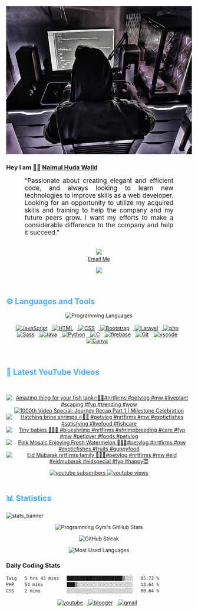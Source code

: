 <!-- ![github_cover_banner](https://www.digitalsolutionservices.com/img/services/web%20development.gif)-->

<div align="center" style="display:block;">
    <img height="400px" width="100%" alt="github cover banner" src="https://raw.githubusercontent.com/NaimulHudaWalid/NaimulHudaWalid/main/272276268_3114779035434264_920860974401480824_n.jpg"/> 
</div>

### Hey I am [👨🏻‍][facebook] [Naimul Huda Walid][youtube]



<p align:"center" style="text-align: justify; margin: 0 50px; font-size: 17px;" >
   “Passionate about creating elegant and efficient code, and always looking to learn new technologies to improve skills as a web developer. Looking for an opportunity to utilize my acquired skills and training to help the company and my future peers grow. I want my efforts to make a considerable difference to the company and help it succeed.”
<br>
<br>
<div align="center">

![](https://visitor-badge.glitch.me/badge?page_id=NaimulHudaWalid)
    <br />
[Email Me](mailto:dev.naimulhuda@gmail.com)
</div>
</p>
<!-- Typing SVG by DenverCoder1 - https://github.com/DenverCoder1/readme-typing-svg -->
<p align="center">
<!--   <a href="https://github.com/DenverCoder1/readme-typing-svg"> -->
    <img src="https://readme-typing-svg.herokuapp.com?color=E22FE4&width=380&height=45&lines=Open-Source+Enthusiast;Learning+In+Public;Empowering+Others;Nice+To+Meet+You+...&center=true"></a>

</p>
<br>
<!-- Languages and Tools -->

<h2 style="color: #44AEFB">⚙️ Languages and Tools</h2>
<div align="center" style="display:block;">
    <img width="100px" alt="Programming Languages" src="https://user-images.githubusercontent.com/78341798/194531121-47b0119a-ce00-439d-b586-125f86acb098.png"/> 
</div>
<br>   
<!-- Icons Resources -->
<!-- https://devicon.dev/ -->
<!-- https://cdn.jsdelivr.net/npm/simple-icons@v3/icons/ -->
<div align="center">
  <a href="https://developer.mozilla.org/en-US/docs/Web/JavaScript" target="_blank" rel="noreferrer">
      <img  alt="JavaScript" height="50px" style="padding-right:10px;" src="https://cdn.jsdelivr.net/gh/devicons/devicon/icons/javascript/javascript-plain.svg"/>
  </a>
  
 
  <a href="https://developer.mozilla.org/en-US/docs/Web/HTML" target="_blank" rel="noreferrer">
      <img  alt="HTML" height="50px" style="padding-right:10px;" src="https://cdn.jsdelivr.net/gh/devicons/devicon/icons/html5/html5-original.svg"/>
  </a>
  <a href="https://developer.mozilla.org/en-US/docs/Web/CSS" target="_blank" rel="noreferrer">
      <img  alt="CSS" height="50px" style="padding-right:10px;" src="https://cdn.jsdelivr.net/gh/devicons/devicon/icons/css3/css3-original.svg"/>
  </a>
  <a href="https://getbootstrap.com/" target="_blank" rel="noreferrer">
      <img  alt="Bootstrap" height="50px" style="padding-right:10px;" src="https://cdn.jsdelivr.net/gh/devicons/devicon/icons/bootstrap/bootstrap-original.svg"/>
  </a> 
  <a href="https://laravel.com/" target="_blank" rel="noreferrer">
      <img  alt="Laravel" height="50px" style="padding-right:10px;" src="https://cdn.jsdelivr.net/gh/devicons/devicon/icons/laravel/laravel-plain.svg"/>
  </a>
  <a href="https://www.php.net/" target="_blank" rel="noreferrer">
      <img  alt="php" height="50px" style="padding-right:10px;" src="https://cdn.jsdelivr.net/gh/devicons/devicon/icons/php/php-original.svg"/>
  </a>
  <a href="https://sass-lang.com/" target="_blank" rel="noreferrer">
      <img  alt="Sass" height="50px" style="padding-right:10px;" src="https://cdn.jsdelivr.net/gh/devicons/devicon/icons/sass/sass-original.svg"/>
  </a>
  <a href="https://www.java.com/en/" target="_blank" rel="noreferrer">
      <img  alt="Java" height="50px" style="padding-right:10px;" src="https://cdn.jsdelivr.net/gh/devicons/devicon/icons/java/java-original.svg"/>
  </a>    
  <a href="https://www.python.org/" target="_blank" rel="noreferrer">
      <img  alt="Python" height="50px" style="padding-right:10px;" src="https://cdn.jsdelivr.net/gh/devicons/devicon/icons/python/python-original.svg"/>
  </a>
  <a href="https://www.cprogramming.com/" target="_blank" rel="noreferrer">
      <img  alt="C" height="50px" style="padding-right:10px;" src="https://cdn.jsdelivr.net/gh/devicons/devicon/icons/c/c-original.svg"/>
  </a>
  
  <a href="https://firebase.google.com/" target="_blank" rel="noreferrer">
      <img  alt="firebase" height="50px" style="padding-right:10px;" src="https://cdn.jsdelivr.net/gh/devicons/devicon/icons/firebase/firebase-plain.svg"/>
  </a>
 
  <a href="https://git-scm.com/" target="_blank" rel="noreferrer">
      <img  alt="Git" height="50px" style="padding-right:10px;" src="https://cdn.jsdelivr.net/gh/devicons/devicon/icons/git/git-original.svg"/>
  </a>
  
  <a href="https://code.visualstudio.com/" target="_blank" rel="noreferrer">
      <img  alt="vscode" height="50px" style="padding-right:10px;"src="https://cdn.jsdelivr.net/gh/devicons/devicon/icons/vscode/vscode-original.svg"/>
  </a>
  <a href="https://www.canva.com/" target="_blank" rel="noreferrer">
      <img  alt="Canva" height="50px" style="padding-right:10px;" src="https://cdn.jsdelivr.net/gh/devicons/devicon/icons/canva/canva-original.svg"/> 
  </a>
</div>
<br>
<br>

<!-- Latest YouTube Videos -->

<h2 style="color: #44AEFB">🎦 Latest YouTube Videos</h2>
<br />

<!-- Resource/Reference: https://github.com/DenverCoder1/github-readme-youtube-cards -->
<div class="youtube videos cards" align="center">

<!-- BEGIN YOUTUBE-CARDS -->
[![Amazing thing for your fish tank🔥💯🖤#nrtfirms #petvlog #mw #liveplant #scaping #fyp #trending #wow](https://ytcards.demolab.com/?id=9kDDbiSf5NM&title=Amazing+thing+for+your+fish+tank%F0%9F%94%A5%F0%9F%92%AF%F0%9F%96%A4%23nrtfirms+%23petvlog+%23mw+%23liveplant+%23scaping+%23fyp+%23trending+%23wow&lang=en&timestamp=1712992165&background_color=%230d1117&title_color=%23ffffff&stats_color=%23dedede&max_title_lines=1&width=250&border_radius=5 "Amazing thing for your fish tank🔥💯🖤#nrtfirms #petvlog #mw #liveplant #scaping #fyp #trending #wow")](https://www.youtube.com/watch?v=9kDDbiSf5NM)
[![1000th Video Special: Journey Recap Part 1 | Milestone Celebration](https://ytcards.demolab.com/?id=cRS4jkRafj8&title=1000th+Video+Special%3A+Journey+Recap+Part+1+%7C+Milestone+Celebration&lang=en&timestamp=1712983929&background_color=%230d1117&title_color=%23ffffff&stats_color=%23dedede&max_title_lines=1&width=250&border_radius=5 "1000th Video Special: Journey Recap Part 1 | Milestone Celebration")](https://www.youtube.com/watch?v=cRS4jkRafj8)
[![Hatching brine shrimps 🔥🖤💯 #petvlog #nrtfirms #mw #exoticfishes #satisfying #livefood #fishcare](https://ytcards.demolab.com/?id=OR1PTy5r0TY&title=Hatching+brine+shrimps+%F0%9F%94%A5%F0%9F%96%A4%F0%9F%92%AF+%23petvlog+%23nrtfirms+%23mw+%23exoticfishes+%23satisfying+%23livefood+%23fishcare&lang=en&timestamp=1712982057&background_color=%230d1117&title_color=%23ffffff&stats_color=%23dedede&max_title_lines=1&width=250&border_radius=5 "Hatching brine shrimps 🔥🖤💯 #petvlog #nrtfirms #mw #exoticfishes #satisfying #livefood #fishcare")](https://www.youtube.com/watch?v=OR1PTy5r0TY)
[![Tiny babies 🖤💯🔥 #blueshrimp #nrtfirms #shrimpbreeding #care #fyp #mw #petlover #foods #petvlog](https://ytcards.demolab.com/?id=So0qiq9qjCg&title=Tiny+babies+%F0%9F%96%A4%F0%9F%92%AF%F0%9F%94%A5+%23blueshrimp+%23nrtfirms+%23shrimpbreeding+%23care+%23fyp+%23mw+%23petlover+%23foods+%23petvlog&lang=en&timestamp=1712891644&background_color=%230d1117&title_color=%23ffffff&stats_color=%23dedede&max_title_lines=1&width=250&border_radius=5 "Tiny babies 🖤💯🔥 #blueshrimp #nrtfirms #shrimpbreeding #care #fyp #mw #petlover #foods #petvlog")](https://www.youtube.com/watch?v=So0qiq9qjCg)
[![Pink Mosaic Enjoying Fresh Watermelon 🖤💯🔥#petvlog #nrtfirms #mw #exoticfishes #fruits #guppyfood](https://ytcards.demolab.com/?id=ZoJzSWx64Cg&title=Pink+Mosaic+Enjoying+Fresh+Watermelon+%F0%9F%96%A4%F0%9F%92%AF%F0%9F%94%A5%23petvlog+%23nrtfirms+%23mw+%23exoticfishes+%23fruits+%23guppyfood&lang=en&timestamp=1712878127&background_color=%230d1117&title_color=%23ffffff&stats_color=%23dedede&max_title_lines=1&width=250&border_radius=5 "Pink Mosaic Enjoying Fresh Watermelon 🖤💯🔥#petvlog #nrtfirms #mw #exoticfishes #fruits #guppyfood")](https://www.youtube.com/watch?v=ZoJzSWx64Cg)
[![Eid Mubarak nrtfirms family 🖤🖤💯#petvlog #nrtfirms #mw #eid #eidmubarak #eidspecial #fyp #happy😇](https://ytcards.demolab.com/?id=IXJsGE6XIyo&title=Eid+Mubarak+nrtfirms+family+%F0%9F%96%A4%F0%9F%96%A4%F0%9F%92%AF%23petvlog+%23nrtfirms+%23mw+%23eid+%23eidmubarak+%23eidspecial+%23fyp+%23happy%F0%9F%98%87&lang=en&timestamp=1712795204&background_color=%230d1117&title_color=%23ffffff&stats_color=%23dedede&max_title_lines=1&width=250&border_radius=5 "Eid Mubarak nrtfirms family 🖤🖤💯#petvlog #nrtfirms #mw #eid #eidmubarak #eidspecial #fyp #happy😇")](https://www.youtube.com/watch?v=IXJsGE6XIyo)
<!-- END YOUTUBE-CARDS -->
</div>

<!-- Begin Youtube Buttons -->
<!-- Resource/Reference:  https://github.com/DenverCoder1/custom-icon-badges -->
<div class="youtube buttons" align="center">
    <a href="https://www.youtube.com/channel/UCa3YaFwzSII0kKg3Nads2dQ"  target="_blank">
        <img alt="youtube subscribers" src="https://img.shields.io/youtube/channel/subscribers/UCa3YaFwzSII0kKg3Nads2dQ?logo=youtube&logoColor=red&style=for-the-badge"/>
    </a> 
    <a href="https://www.youtube.com/channel/UCa3YaFwzSII0kKg3Nads2dQ"  target="_blank">
        <img alt="youtube views" src="https://custom-icon-badges.demolab.com/youtube/channel/views/UCa3YaFwzSII0kKg3Nads2dQ?color=%23E05D44&logo=eye&logoColor=white&style=for-the-badge&labelColor=#555555"/>
    </a> 
</div>
<br>
<!-- End Youtube Buttons -->

<!-- Statistics -->

<h2 style="color: #44AEFB">📊 Statistics</h2>

![stats_banner](https://user-images.githubusercontent.com/78341798/194534778-d662496c-ae00-4e8d-ae9b-b90912054e7f.gif)

<!-- Begin Stats Cards -->
<!-- Resources:  -->
<!-- Github & Languages Stats: https://github.com/naimul15-12090/github-readme-stats --> 
<!-- Streak Stats: https://github.com/denvercoder1/github-readme-streak-stats -->
<!-- Change the value after ?username= to your GitHub username. -->
<div class="stats" align="center">

![Programming Gym's GitHub Stats](https://github-readme-stats.vercel.app/api?username=NaimulHudaWalid&hide=stars&count_private=true&show_icons=true&theme=algolia&border_radius=20)

![GitHub Streak](https://streak-stats.demolab.com?user=NaimulHudaWalid&count_private=true&theme=algolia&border_radius=22)

![Most Used Languages](https://github-readme-stats.vercel.app/api/top-langs/?username=NaimulHudaWalid&langs_count=8&layout=compact&show_icons=true&theme=algolia&border_radius=20)
    
<!-- ![Top Langs](https://github-readme-stats.vercel.app/api/top-langs/?username=naimul15-12090&langs_count=8) -->
<!-- [![Top Langs](https://github-readme-stats.vercel.app/api/top-langs/?username=naimul15-12090&layout=compact)](https://github.com/anuraghazra/github-readme-stats)
 -->
    
</div>
<!--  End Stats Cards -->



### Daily Coding Stats
<!--START_SECTION:waka-->

```txt
Twig   5 hrs 43 mins   █████████████████████▒░░░   85.72 %
PHP    54 mins         ███▒░░░░░░░░░░░░░░░░░░░░░   13.64 %
CSS    2 mins          ░░░░░░░░░░░░░░░░░░░░░░░░░   00.64 %
```

<!--END_SECTION:waka-->
<!-- Begin Footer -->
<!-- Icons Resources -->
<!-- https://devicon.dev/ -->
<div class="footer" align="center" style="margin:15px;">
    <a href="https://www.youtube.com/channel/UCa3YaFwzSII0kKg3Nads2dQ" target="_blank">
        <img  style="margin:0 10px 10px 0;" src="https://user-images.githubusercontent.com/78341798/194531650-698ef1b1-9cbd-4b4f-96ef-5a2ec4b5d7e6.svg" alt="youtube" width="40px"/>
    </a>
    <a href="https://www.linkedin.com/in/naimulhudawalid/" target="_blank">
        <img style="margin:0 10px 10px 0;" src="https://user-images.githubusercontent.com/78341798/194531458-b5dfeb1b-bad5-4dfa-909a-2e402262db9a.svg" alt="blogger" width="40px"/>
    </a>
    <a href="mailto:dev.naimulhuda@gmail.com" target="_blank">
        <img style="margin:0 10px 10px 0;" src="https://user-images.githubusercontent.com/78341798/194531383-ddb2b774-5bb9-491c-b601-4a4a7d9792fb.svg" alt="gmail" width="40px"/>
    </a>
</div>
<!-- End Footer -->

[youtube]: https://www.youtube.com/channel/UCa3YaFwzSII0kKg3Nads2dQ
[facebook]: https://www.facebook.com/profile.php?id=100007065945838
